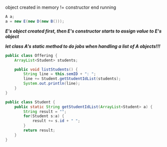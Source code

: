object created in memory != constructor end running

```java
A a; 
a = new E(new D(new B())); 
```

***E's object created first, then E's constructor starts to assign value to E's object***





***let class A's static method to do jobs when handling a list of A objects!!!***

```java
public class Offering {
    ArrayList<Student> students;

    public void listStudents() {
        String line = this.semID + ": ";
        line += Student.getStudentIdList(students);
        System.out.println(line);
    }
}

public class Student {
    public static String getStudentIdList(ArrayList<Student> a) {
        String result = "";
        for(Student s:a) {
            result += s.id + " ";
        }
        return result;
    }
}
```

